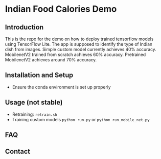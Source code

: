 # Indian Food Calories Demo
## Introduction
This is the repo for the demo on how to deploy trained tensorflow models using TensorFlow Lite. The app is supposed to identify the type of Indian dish from images. Simple custom model currently achieves 40% accuracy. MobilenetV2 trained from scratch achieves 60% accuracy. Pretrained MobilenetV2 achieves around 70% accuracy.
## Installation and Setup
- Ensure the conda environment is set up properly
## Usage (not stable)
- Retraining: ```retrain.sh```
- Training custom models ```python run.py``` or ```python run_mobile_net.py```
## FAQ
## Contact